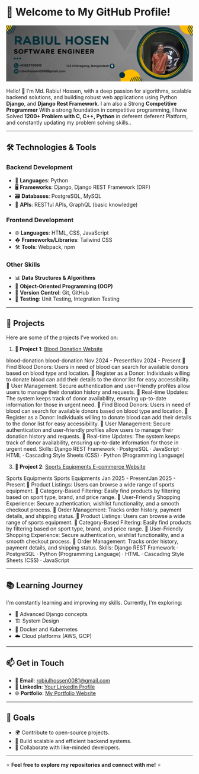 # 🚀 Welcome to My GitHub Profile!

![GitHub Banner](https://github.com/hossenrabiul/blood-donor-client/blob/main/cover-photo-another.png)

Hello! 👋 I’m Md. Rabiul Hossen, with a deep passion for algorithms, scalable backend solutions, and building robust web applications using Python **Django**, and **Django Rest Framework**. I am also a Strong **Competitive Programmer** With a strong foundation in competitive programming, I have Solved **1200+ Problem with C, C++, Python** in deferent deferent Platform, and constantly updating my problem solving skills..

---

## 🛠️ **Technologies & Tools**

### **Backend Development**
- 🐍 **Languages**: Python
- 🖥️ **Frameworks**: Django, Django REST Framework (DRF)
- 🗃️ **Databases**: PostgreSQL, MySQL
- 🔗 **APIs**: RESTful APIs, GraphQL (basic knowledge)

### **Frontend Development**
- 🌐 **Languages**: HTML, CSS, JavaScript
- � **Frameworks/Libraries**: Tailwind CSS
- 🛠️ **Tools**: Webpack, npm

### **Other Skills**
- 📊 **Data Structures & Algorithms**
- 🧩 **Object-Oriented Programming (OOP)**
- 🔄 **Version Control**: Git, GitHub
- 🧪 **Testing**: Unit Testing, Integration Testing

---

## 🌟 **Projects**

Here are some of the projects I've worked on:

1. **📂 Project 1**: [Blood Donation Website](https://blood-project-frontend-part.vercel.app/)

blood-donation
blood-donation
Nov 2024 - PresentNov 2024 - Present
🔹 Find Blood Donors: Users in need of blood can search for available donors based on blood type and location.
🔹 Register as a Donor: Individuals willing to donate blood can add their details to the donor list for easy accessibility.
🔹 User Management: Secure authentication and user-friendly profiles allow users to manage their donation history and requests.
🔹 Real-time Updates: The system keeps track of donor availability, ensuring up-to-date information for those in urgent need.
🔹 Find Blood Donors: Users in need of blood can search for available donors based on blood type and location. 🔹 Register as a Donor: Individuals willing to donate blood can add their details to the donor list for easy accessibility. 🔹 User Management: Secure authentication and user-friendly profiles allow users to manage their donation history and requests. 🔹 Real-time Updates: The system keeps track of donor availability, ensuring up-to-date information for those in urgent need.
Skills: Django REST Framework · PostgreSQL · JavaScript · HTML · Cascading Style Sheets (CSS) · Python (Programming Language)


3. **📂 Project 2**: [Sports Equipments E-commerce Website](https://job-placement-project-client-part-kv99.vercel.app/)  
   
Sports Equipments
Sports Equipments
Jan 2025 - PresentJan 2025 - Present
🔹 Product Listings: Users can browse a wide range of sports equipment.
🔹 Category-Based Filtering: Easily find products by filtering based on sport type, brand, and price range.
🔹 User-Friendly Shopping Experience: Secure authentication, wishlist functionality, and a smooth checkout process.
🔹 Order Management: Tracks order history, payment details, and shipping status.
🔹 Product Listings: Users can browse a wide range of sports equipment. 🔹 Category-Based Filtering: Easily find products by filtering based on sport type, brand, and price range. 🔹 User-Friendly Shopping Experience: Secure authentication, wishlist functionality, and a smooth checkout process. 🔹 Order Management: Tracks order history, payment details, and shipping status.
Skills: Django REST Framework · PostgreSQL · Python (Programming Language) · HTML · Cascading Style Sheets (CSS) · JavaScript



---

## 📚 **Learning Journey**

I'm constantly learning and improving my skills. Currently, I'm exploring:
- 🐳 Advanced Django concepts
- 🏗️ System Design
- 🐋 Docker and Kubernetes
- ☁️ Cloud platforms (AWS, GCP)

---

## 📫 **Get in Touch**

- 📧 **Email**: [robiulhossen0081@gmail.com](mailto:robiulhossen0081@gmail.com)
- 🔗 **LinkedIn**: [Your LinkedIn Profile](https://www.linkedin.com/in/rabiul-hossen-8249b5297/)
- 🌐 **Portfolio**: [My Portfolio Website](https://my-portfolio-five-zeta-21.vercel.app/)

---

## 🎯 **Goals**

- 🌍 Contribute to open-source projects.
- 🚀 Build scalable and efficient backend systems.
- 🤝 Collaborate with like-minded developers.

---

⭐️ **Feel free to explore my repositories and connect with me!** ⭐️
